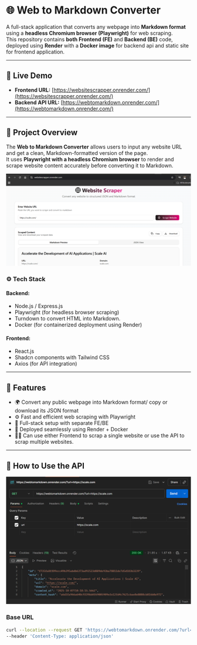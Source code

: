 # 🌐 Web to Markdown Converter

A full-stack application that converts any webpage into **Markdown format** using a **headless Chromium browser (Playwright)** for web scraping.  
This repository contains **both Frontend (FE)** and **Backend (BE)** code, deployed using **Render** with a **Docker image** for backend api and static site for frontend application.

---

## 🚀 Live Demo

- **Frontend URL:** [https://websitescrapper.onrender.com/](https://websitescrapper.onrender.com/)
- **Backend API URL:** [https://webtomarkdown.onrender.com/](https://webtomarkdown.onrender.com/)

---

## 🧩 Project Overview

The **Web to Markdown Converter** allows users to input any website URL and get a clean, Markdown-formatted version of the page.  
It uses **Playwright with a headless Chromium browser** to render and scrape website content accurately before converting it to Markdown.

![alt text](public/image.png)
### ⚙️ Tech Stack

#### Backend:
- Node.js / Express.js  
- Playwright (for headless browser scraping)  
- Turndown to convert HTML into Markdown.
- Docker (for containerized deployment using Render)

#### Frontend:
- React.js  
- Shadcn components with Tailwind CSS  
- Axios (for API integration)

---

## 🧠 Features

- 🌍 Convert any public webpage into Markdown format/ copy or download its JSON format 
- ⚙️ Fast and efficient web scraping with Playwright  
- 🧱 Full-stack setup with separate FE/BE  
- 🚀 Deployed seamlessly using Render + Docker  
- 🧑‍💻 Can use either Frontend to scrap a single website or use the API to scrap multiple websites. 

---

## 🧾 How to Use the API

![alt text](public/image-1.png)

### **Base URL**
```bash
curl --location --request GET 'https://webtomarkdown.onrender.com/?url=https%3A%2F%2Fscale.com%2F' \
--header 'Content-Type: application/json'
